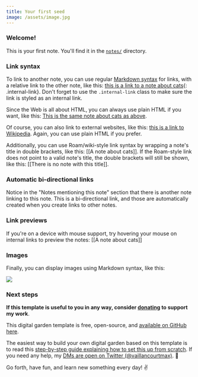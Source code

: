 ```yaml
---
title: Your first seed
image: /assets/image.jpg
---
```


### Welcome!

This is your first note. You'll find it in the [`notes/`](https://github.com/maximevaillancourt/digital-garden-jekyll-template/tree/master/_notes) directory.

### Link syntax

To link to another note, you can use regular [Markdown syntax](https://www.markdownguide.org/getting-started/) for links, with a relative link to the other note, like this: [this is a link to a note about cats](/cats){: .internal-link}. Don't forget to use the `.internal-link` class to make sure the link is styled as an internal link.

Since the Web is all about HTML, you can always use plain HTML if you want, like this: <a class="internal-link" href="/cats">This is the same note about cats as above</a>.

Of course, you can also link to external websites, like this: [this is a link to Wikipedia](https://wikipedia.org/). Again, you can use plain HTML if you prefer.

Additionally, you can use Roam/wiki-style link syntax by wrapping a note's title in double brackets, like this: [[A note about cats]]. If the Roam-style link does not point to a valid note's title, the double brackets will still be shown, like this: [[There is no note with this title]].

### Automatic bi-directional links

Notice in the "Notes mentioning this note" section that there is another note linking to this note. This is a bi-directional link, and those are automatically created when you create links to other notes.

### Link previews

If you're on a device with mouse support, try hovering your mouse on internal links to preview the notes: [[A note about cats]]

### Images

Finally, you can display images using Markdown syntax, like this:

![]({{page.image}})

### Next steps

**If this template is useful to you in any way, consider [donating](https://github.com/sponsors/maximevaillancourt) to support my work**.

This digital garden template is free, open-source, and [available on GitHub here](https://github.com/maximevaillancourt/digital-garden-jekyll-template).

The easiest way to build your own digital garden based on this template is to read this [step-by-step guide explaining how to set this up from scratch](https://maximevaillancourt.com/blog/setting-up-your-own-digital-garden-with-jekyll). If you need any help, my [DMs are open on Twitter (@vaillancourtmax)](https://twitter.com/vaillancourtmax). 👋

Go forth, have fun, and learn new something every day! ✌️
